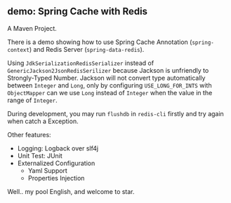 ## demo: Spring Cache with Redis

A Maven Project.

There is a demo showing how to use Spring Cache Annotation (`spring-context`) and Redis Server (`spring-data-redis`).

Using `JdkSerializationRedisSerializer` instead of `GenericJackson2JsonRedisSerilizer` because Jackson is unfriendly to Strongly-Typed Number.
Jackson will not convert type automatically between `Integer` and `Long`, only by configuring `USE_LONG_FOR_INTS` with `ObjectMapper` can we use `Long` instead of `Integer` when the value in the range of `Integer`.

During development, you may run `flushdb` in `redis-cli` firstly and try again when catch a Exception.

Other features:

- Logging: Logback over slf4j
- Unit Test: JUnit
- Externalized Configuration
  - Yaml Support
  - Properties Injection

Well.. my pool English, and welcome to star.